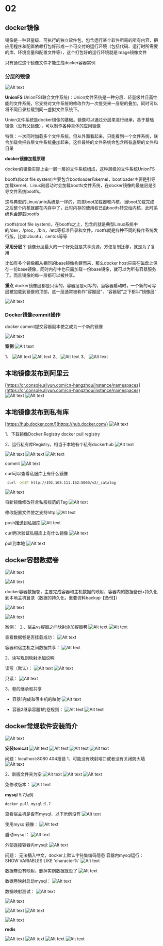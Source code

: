 # 02

## docker镜像
镜像是一种轻量级、可执行的独立软件包，包含运行某个软件所需的所有内容，把应用程序和配置依赖打包好形成一个可交付的运行环境（包括代码、运行时所需要的库、环境变量和配置文件等），这个打包好的运行环境就是image镜像文件

只有通过这个镜像文件才能生成docker容器实例

### 分层的镜像
![Alt text](image-44.png)

**UnionFS**
UnionFS(联合文件系统)：Union文件系统是一种分层、轻量级并且高性能的文件系统，它支持对文件系统的修改作为一次提交来一层层的叠加，同时可以将不同目录挂载到同一虚拟文件系统下。

Union文件系统是docker镜像的基础。镜像可以通过分层来进行继承，基于基础镜像（没有父镜像），可以制作各种具体的应用镜像

特性：一次同时加载多个文件系统，但从外面看起来，只能看到一个文件系统，联合加载会把各层文件系统叠加起来，这样最终的文件系统会包含所有底层的文件和目录

**docker镜像加载原理**

docker的镜像实际上由一层一层的文件系统组成，这种层级的文件系统UnionFS

bootfs(boot file system)主要包含bootloader和kernel，bootloader主要是引导加载kernel，Linux刚启动时会加载bootfs文件系统，在docker镜像的最底层是引导文件系统bootfs。

这与典型的Linux/unix系统是一样的，包含boot加载器和内核。当boot加载完成之后整个内核就都在内存中了，此时内存的使用权已由bootfs转交给内核，此时系统也会卸载bootfs

rootfs(root file system)，在bootfs之上，包含的就是典型Linux系统中的/dev，/proc，/bin，/etc等标准目录和文件。rootfs就是各种不同的操作系统发行版，比如Ubuntu，centos等等

**采用分层？**
镜像分层最大的一个好处就是共享资源，方便复制迁移，就是为了复用

比如有多个镜像都从相同的base镜像构建而来，那么docker host只需在磁盘上保存一份base镜像，同时内存中也只需加载一份base镜像，就可以为所有容器服务了。而且镜像的每一层都可以被共享。

**重点**
docker镜像层都是只读的，容器层是可写的，当容器启动时，一个新的可写层被加载到镜像的顶部。这一层通常被称作“容器层”，“容器层”之下都叫“镜像层”

![Alt text](image-45.png)

### Docker镜像commit操作
docker commit提交容器副本使之成为一个新的镜像

![Alt text](image-46.png)

**案例**
![Alt text](image-47.png)

1、
![Alt text](image-48.png)
![Alt text](image-49.png)
2、
![Alt text](image-50.png)
3、
![Alt text](image-51.png)

## 本地镜像发布到阿里云
[https://cr.console.aliyun.com/cn-hangzhou/instance/namespaces](https://cr.console.aliyun.com/cn-hangzhou/instance/namespaces)
![Alt text](image-52.png)
![Alt text](image-53.png)

## 本地镜像发布到私有库
[https://hub.docker.com/](https://hub.docker.com/)
![Alt text](image-54.png)

1、下载镜像Docker Registry
docker pull registry

2、运行私有库Registry，相当于本地有个私有dockerhub
![Alt text](image-55.png)

![Alt text](image-56.png)
![Alt text](image-57.png)
![Alt text](image-58.png)

commit
![Alt text](image-59.png)

curl可以查看私服库上有什么镜像
```bash
 curl -XGET http://192.168.111.162:5000/v2/_catalog
```
![Alt text](image-60.png)

将新镜像修改符合私服规范的Tag
![Alt text](image-61.png)

修改配置文件使之支持http
![Alt text](image-62.png)

push推送到私服库
![Alt text](image-63.png)

curl再次验证私服库上有什么镜像
![Alt text](image-64.png)

pull到本地
![Alt text](image-65.png)

## docker容器数据卷
![Alt text](image-66.png)

![Alt text](image-67.png)

docker容器数据卷，主要完成容器和主机数据的映射，容器内的数据备份+持久化到本地主机目录（数据的持久化，重要资料backup【备份】）

![Alt text](image-68.png)

![Alt text](image-69.png)

案例：
１、宿主vs容器之间映射添加容器卷
![Alt text](image-70.png)
![Alt text](image-71.png)

查看数据卷是否挂载成功：
![Alt text](image-72.png)

容器和宿主机之间数据共享：
![Alt text](image-73.png)


2、读写规则映射添加说明

读写（默认）：
![Alt text](image-74.png)
![Alt text](image-75.png)

只读：
![Alt text](image-76.png)


3、卷的继承和共享
 - 容器1完成和宿主机的映射
 ![Alt text](image-77.png)
 
 - 容器2继承容器1的卷规则：
 ![Alt text](image-78.png)
 ![Alt text](image-79.png)


## docker常规软件安装简介
![Alt text](image-80.png)

**安装tomcat**
![Alt text](image-81.png)
![Alt text](image-82.png)
![Alt text](image-83.png)
![Alt text](image-84.png)

问题：localhost:8080 404报错
1、可能没有映射端口或者没有关闭防火墙
![Alt text](image-85.png)

2、新版文件夹为空
![Alt text](image-86.png)
![Alt text](image-87.png)
![Alt text](image-88.png)

免修改版本：
![Alt text](image-89.png)


**mysql**
5.7为例

```bash
docker pull mysql:5.7
```
查看宿主机是否有mysql，以下示例没有
![Alt text](image-90.png)

使用mysql镜像：
![Alt text](image-91.png)

启动mysql：
![Alt text](image-92.png)

外部连接容器内mysql:
![Alt text](image-93.png)

问题：
无法插入中文，docker上默认字符集编码隐患
容器内mysql运行： SHOW VARIABLES LIKE 'character%'
![Alt text](image-94.png)

数据卷没有映射，删掉实例数据就没了
![Alt text](image-95.png)

数据卷映射启动mysql：
![Alt text](image-96.png)

数据映射测试：
![Alt text](image-97.png)

![Alt text](image-98.png)

![Alt text](image-99.png)
![Alt text](image-100.png)

![Alt text](image-101.png)

**redis**

![Alt text](image-102.png)
![Alt text](image-103.png)
![Alt text](image-104.png)
![Alt text](image-105.png)

